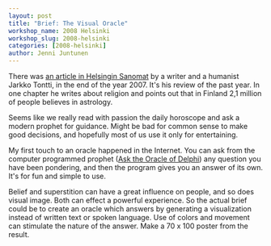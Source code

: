 ```yaml
---
layout: post
title: "Brief: The Visual Oracle"
workshop_name: 2008 Helsinki 
workshop_slug: 2008-helsinki
categories: [2008-helsinki]
author: Jenni Juntunen
---
```

<p>
There was <a href="http://www.jarkkotontti.net/blog/sekalaista/vuosi-jolloin-luovuin-autostani-helsingin-sanomat-30122007/" target="_blank" title="an article by a writer and a humanist Jarkko Tontti in Helsingin Sanomat">an article in Helsingin Sanomat</a> by a writer and a humanist Jarkko Tontti, in the end of the year 2007. It's his review of the past year. In one chapter he writes about religion and points out that in Finland 2,1 million of people believes in astrology.
</p>
<p>
Seems like we really read with passion the daily horoscope and ask a modern
prophet for guidance. Might be bad for common sense to make good decisions, and hopefully most of us use it only for entertaining.
</p>
<p>
My first touch to an oracle happened in the Internet. You can ask from the computer programmed prophet (<a href="http://www.askoracle.net/" title="Ask the Oracle of Delphi">Ask the Oracle of Delphi</a>) any question you have been pondering, and then the program gives you an answer of its own. It's for fun and simple to use.
</p>
<p>
Belief and superstition can have a great influence on
people, and so does visual image. Both can effect a powerful experience. So the actual brief could be to create an oracle which answers by generating a visualization instead of written text or spoken language. Use of colors and movement can stimulate the nature of the answer. Make a 70 x 100 poster from the result.
</p>

